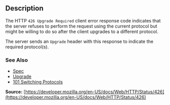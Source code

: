 ## Description

The HTTP `426 Upgrade Required` client error response code
indicates that the server refuses to perform the request using the current protocol but
might be willing to do so after the client upgrades to a different protocol.

The server sends an `Upgrade` header with this response to indicate the required protocol(s).

### See Also

- [Spec](https://www.rfc-editor.org/rfc/rfc9110#status.426)
- [Upgrade](https://developer.mozilla.org/en-US/docs/Web/HTTP/Headers/Upgrade)
- [101 Switching Protocols](https://http.cat/status/101)

**Source:** [https://developer.mozilla.org/en-US/docs/Web/HTTP/Status/426](https://developer.mozilla.org/en-US/docs/Web/HTTP/Status/426)
